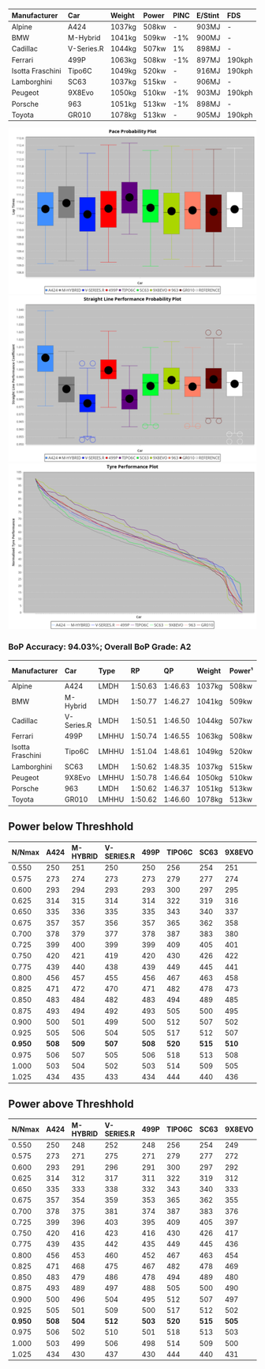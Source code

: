 | Manufacturer     | Car        | Weight | Power | PINC    | E/Stint | FDS     |
|:-|:-|:-|:-|:-|:-|:-|
| Alpine           | A424       | 1037kg | 508kw |    -    | 903MJ   |    -    |
| BMW              | M-Hybrid   | 1041kg | 509kw | -1%     | 900MJ   |    -    |
| Cadillac         | V-Series.R | 1044kg | 507kw | 1%      | 898MJ   |    -    |
| Ferrari          | 499P       | 1063kg | 508kw | -1%     | 897MJ   | 190kph  |
| Isotta Fraschini | Tipo6C     | 1049kg | 520kw |    -    | 916MJ   | 190kph  |
| Lamborghini      | SC63       | 1037kg | 515kw |    -    | 906MJ   |    -    |
| Peugeot          | 9X8Evo     | 1050kg | 510kw | -1%     | 903MJ   | 190kph  |
| Porsche          | 963        | 1051kg | 513kw | -1%     | 898MJ   |    -    |
| Toyota           | GR010      | 1078kg | 513kw |    -    | 905MJ   | 190kph  |

![PACECHART](./IMG/ACOMETHOD.png)
![STRAIGHTLINEPERFORMANCECHART](./IMG/ACOMETHOD_sp.png)
![TYREPERFORMANCECHART](./IMG/ACOMETHOD_tw.png)

### BoP Accuracy: 94.03%; Overall BoP Grade: A2
| Manufacturer     | Car        | Type  | RP      | QP      | Weight | Power¹ | Threshhold | PINC    | Power² | E/Stint | AVG Vmax  | FDS     | RDLC | L/Stint | BOP-Grade | Model Accuracy | Model Points | Match%  | SimDiff |
|:-|:-|:-|:-|:-|:-|:-|:-|:-|:-|:-|:-|:-|:-|:-|:-|:-|:-|:-|:-|
| Alpine           | A424       | LMDH  | 1:50.63 | 1:46.63 | 1037kg | 508kw  | 210.0kph   |    -    | 508kw  |  903MJ  | 292.23kph |    -    | 1.02 | 33      | ~A1       | 86.43%         | 618          | 98.41%  | #       |
| BMW              | M-Hybrid   | LMDH  | 1:50.77 | 1:46.27 | 1041kg | 509kw  | 210.0kph   | -1%     | 504kw  |  900MJ  | 288.73kph |    -    | 1.02 | 33      | +B1       | 93.77%         | 1672         | 89.76%  | #       |
| Cadillac         | V-Series.R | LMDH  | 1:50.51 | 1:46.50 | 1044kg | 507kw  | 210.0kph   | 1%      | 512kw  |  898MJ  | 286.61kph |    -    | 1.02 | 33      | ~A1       | 83.12%         | 1921         | 100.00% | #       |
| Ferrari          | 499P       | LMHHU | 1:50.74 | 1:46.55 | 1063kg | 508kw  | 210.0kph   | -1%     | 503kw  |  897MJ  | 289.17kph | 190kph  | 1.03 | 33      | ~A1       | 69.49%         | 1950         | 100.00% | #       |
| Isotta Fraschini | Tipo6C     | LMHHU | 1:51.04 | 1:48.61 | 1049kg | 520kw  | 210.0kph   |    -    | 520kw  |  916MJ  | 288.85kph | 190kph  | 1.05 | 33      | +D2       | 73.56%         | 64           | 61.60%  | #       |
| Lamborghini      | SC63       | LMDH  | 1:50.62 | 1:48.35 | 1037kg | 515kw  | 210.0kph   |    -    | 515kw  |  906MJ  | 290.03kph |    -    | 1.04 | 33      | ~A1       | 95.82%         | 459          | 96.51%  | #       |
| Peugeot          | 9X8Evo     | LMHHU | 1:50.78 | 1:46.64 | 1050kg | 510kw  | 210.0kph   | -1%     | 505kw  |  903MJ  | 289.32kph | 190kph  | 1.01 | 33      | ~A1       | 66.97%         | 221          | 100.00% | #       |
| Porsche          | 963        | LMDH  | 1:50.62 | 1:46.37 | 1051kg | 513kw  | 210.0kph   | -1%     | 508kw  |  898MJ  | 288.53kph |    -    | 1.01 | 33      | ~A1       | 81.02%         | 5243         | 100.00% | #       |
| Toyota           | GR010      | LMHHU | 1:50.62 | 1:46.60 | 1078kg | 513kw  | 210.0kph   |    -    | 513kw  |  905MJ  | 288.15kph | 190kph  | 1.01 | 33      | ~A1       | 73.70%         | 2701         | 100.00% | #       |

## Power below Threshhold
| N/Nmax    | A424    | M-HYBRID | V-SERIES.R | 499P    | TIPO6C  | SC63    | 9X8EVO  | 963     | GR010   |
|:-|:-|:-|:-|:-|:-|:-|:-|:-|:-|
|  0.550    |  250    |  251     |  250       |  250    |  256    |  254    |  251    |  253    |  253    |
|  0.575    |  273    |  274     |  273       |  273    |  279    |  277    |  274    |  276    |  276    |
|  0.600    |  293    |  294     |  293       |  293    |  300    |  297    |  295    |  296    |  296    |
|  0.625    |  314    |  315     |  314       |  314    |  322    |  319    |  316    |  317    |  317    |
|  0.650    |  335    |  336     |  335       |  335    |  343    |  340    |  337    |  338    |  338    |
|  0.675    |  357    |  357     |  356       |  357    |  365    |  362    |  358    |  360    |  360    |
|  0.700    |  378    |  379     |  377       |  378    |  387    |  383    |  380    |  382    |  382    |
|  0.725    |  399    |  400     |  399       |  399    |  409    |  405    |  401    |  403    |  403    |
|  0.750    |  420    |  421     |  419       |  420    |  430    |  426    |  422    |  424    |  424    |
|  0.775    |  439    |  440     |  438       |  439    |  449    |  445    |  441    |  443    |  443    |
|  0.800    |  456    |  457     |  455       |  456    |  467    |  463    |  458    |  461    |  461    |
|  0.825    |  471    |  472     |  470       |  471    |  482    |  478    |  473    |  476    |  476    |
|  0.850    |  483    |  484     |  482       |  483    |  494    |  489    |  485    |  487    |  487    |
|  0.875    |  493    |  494     |  492       |  493    |  505    |  500    |  495    |  498    |  498    |
|  0.900    |  500    |  501     |  499       |  500    |  512    |  507    |  502    |  505    |  505    |
|  0.925    |  505    |  506     |  504       |  505    |  517    |  512    |  507    |  510    |  510    |
| **0.950** | **508** | **509**  | **507**    | **508** | **520** | **515** | **510** | **513** | **513** |
|  0.975    |  506    |  507     |  505       |  506    |  518    |  513    |  508    |  511    |  511    |
|  1.000    |  503    |  504     |  502       |  503    |  514    |  509    |  505    |  507    |  507    |
|  1.025    |  434    |  435     |  433       |  434    |  444    |  440    |  436    |  438    |  438    |

## Power above Threshhold
| N/Nmax    | A424    | M-HYBRID | V-SERIES.R | 499P    | TIPO6C  | SC63    | 9X8EVO  | 963     | GR010   |
|:-|:-|:-|:-|:-|:-|:-|:-|:-|:-|
|  0.550    |  250    |  248     |  252       |  248    |  256    |  254    |  249    |  250    |  253    |
|  0.575    |  273    |  271     |  275       |  271    |  279    |  277    |  272    |  273    |  276    |
|  0.600    |  293    |  291     |  296       |  291    |  300    |  297    |  292    |  293    |  296    |
|  0.625    |  314    |  312     |  317       |  311    |  322    |  319    |  312    |  314    |  317    |
|  0.650    |  335    |  333     |  338       |  332    |  343    |  340    |  333    |  335    |  338    |
|  0.675    |  357    |  354     |  359       |  353    |  365    |  362    |  355    |  357    |  360    |
|  0.700    |  378    |  375     |  381       |  374    |  387    |  383    |  376    |  378    |  382    |
|  0.725    |  399    |  396     |  403       |  395    |  409    |  405    |  397    |  399    |  403    |
|  0.750    |  420    |  416     |  423       |  416    |  430    |  426    |  417    |  420    |  424    |
|  0.775    |  439    |  435     |  442       |  435    |  449    |  445    |  436    |  439    |  443    |
|  0.800    |  456    |  453     |  460       |  452    |  467    |  463    |  454    |  456    |  461    |
|  0.825    |  471    |  468     |  475       |  467    |  482    |  478    |  469    |  471    |  476    |
|  0.850    |  483    |  479     |  486       |  478    |  494    |  489    |  480    |  483    |  487    |
|  0.875    |  493    |  489     |  497       |  488    |  505    |  500    |  490    |  493    |  498    |
|  0.900    |  500    |  496     |  504       |  495    |  512    |  507    |  497    |  500    |  505    |
|  0.925    |  505    |  501     |  509       |  500    |  517    |  512    |  502    |  505    |  510    |
| **0.950** | **508** | **504**  | **512**    | **503** | **520** | **515** | **505** | **508** | **513** |
|  0.975    |  506    |  502     |  510       |  501    |  518    |  513    |  503    |  506    |  511    |
|  1.000    |  503    |  499     |  506       |  498    |  514    |  509    |  500    |  503    |  507    |
|  1.025    |  434    |  430     |  437       |  430    |  444    |  440    |  431    |  434    |  438    |
